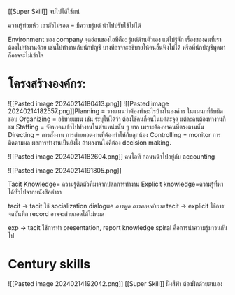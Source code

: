 [[Super Skill]] จบไปได้ใช้แน่

ความรู้ท่วมหัว เอาตัวไม่รอด = มีความรู้แต่ นำไปปรับใช้ไม่ได้

Environment ของ company
จุดอ่อนของไอทีคือ: รู้แต่ด้านตัวเอง แต่ไม่รู้จัก เรื่องของคนที่เราต้องไปทำงานด้วย  เช่นไปทำงานกับนักบัญชี บางทีอาจจะอธิบายให้คนอื่นฟังไม่ได้ หรือที่นักบัญชีพูดมา ก็อาจจะไม่เข้าใจ

# โครงสร้างองค์กร:
![[Pasted image 20240214180413.png]]
![[Pasted image 20240214182557.png]]Planning =  วางแผนว่าต้องทำอะไรบ้างในองค์กร ในแผนกที่รับผิดชอบ
Organizing = อธิบายแผน เช่น ระบุให้ได้ว่า ต้องใช้คนกี่คนในแต่ละจุด แต่ละคนต้องทำงานกี่ชม
Staffing = จัดหาคนเข้าไปทำงานในตำแหน่งนั้น ๆ ยาก เพราะต้องหาคนที่ตรงตามนั้น
Directing = การสั่งงาน การถ่ายทอดงานที่ต้องทำให้กับลูกน้อง
Controlling = monitor การติดตามผล ผลการทำงานเป็นยังไง
ถ้าผลงานไม่ดีต้อง decision making.

![[Pasted image 20240214182604.png]]
คนไอที ก่อนหน้าไปอยู่กับ accounting


![[Pasted image 20240214191805.png]]

Tacit Knowledge= ความรู้ติดตัวที่มาจากปสกการทำงาน 
Explicit knowledge=ความรู้ที่หาได้ทั่วไปจากหนังสือตำรา

tacit -> tacit ใช้ socialization dialogue *การพูด การตอบคำถาม*
tacit -> explicit ใช้การจดบันทึก record อาจจะถ่ายถอดได้ไม่หมด

exp -> tacit ใช้การทำ presentation, report
knowledge spiral คือการนำความรู้มาวนกันไป

# Century skills

![[Pasted image 20240214192042.png]]
[[Super Skill]]
ฝั่งสีฟ้า ต้องฝึกด้วยตนเอง
